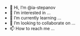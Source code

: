 - 👋 Hi, I’m @ia-stepanov
- 👀 I’m interested in ...
- 🌱 I’m currently learning ...
- 💞️ I’m looking to collaborate on ...
- 📫 How to reach me ...

<!---
ia-stepanov/ia-stepanov is a ✨ special ✨ repository because its `README.md` (this file) appears on your GitHub profile.
You can click the Preview link to take a look at your changes.
--->
